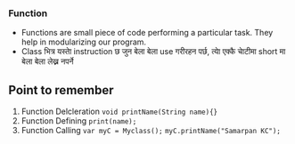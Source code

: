 ### Function
- Functions are small piece of code performing a particular task. They help in modularizing our program.
- Class भित्र यस्ताे instruction छ जुन बेला बेला use गरीरहन पर्छ, त्याे एक्कै चाेटीमा short मा बेला बेला लेख्न नपर्ने 

## Point to remember
1. Function Delcleration
`void printName(String name){}`
2. Function Defining
`print(name);`
3. Function Calling
`var myC = Myclass();`
`myC.printName("Samarpan KC");`